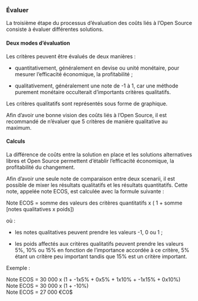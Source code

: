 ###  Évaluer
La troisième étape du processus d’évaluation des coûts liés à l’Open Source consiste à évaluer différentes solutions.

####  Deux modes d’évaluation

Les critères peuvent être évalués de deux manières :

* quantitativement, généralement en devise ou unité monétaire, pour mesurer l’efficacité économique, la profitabilité ;

* qualitativement, généralement une note de -1 à 1, car une méthode purement monétaire occulterait d’importants critères qualitatifs.

Les critères qualitatifs sont représentés sous forme de graphique.

Afin d’avoir une bonne vision des coûts liés à l’Open Source, il est recommandé de n’évaluer que 5 critères de manière qualitative au maximum.

####  Calculs

La différence de coûts entre la solution en place et les solutions alternatives libres et Open Source permettent d’établir l’efficacité économique, la profitabilité du changement.

Afin d’avoir une seule note de comparaison entre deux scenarii, il est possible de mixer les résultats qualitatifs et les résultats quantitatifs. Cette note, appelée note ECOS, est calculée avec la formule suivante :

Note ECOS = somme des valeurs des critères quantitatifs x ( 1 + somme [notes qualitatives x poids])

où :

* les notes qualitatives peuvent prendre les valeurs -1, 0 ou 1 ;

* les poids affectés aux critères qualitatifs peuvent prendre les valeurs 5%, 10% ou 15% en fonction de l’importance accordée à ce critère, 5% étant un critère peu important tandis que 15% est un critère important.  

Exemple :
  
Note ECOS = 30 000 x (1 + -1x5% + 0x5% + 1x10% + -1x15% + 0x10%)  
Note ECOS = 30 000 x (1 + -10%)  
Note ECOS = 27 000 €C0$  
